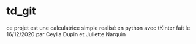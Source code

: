# td_git
ce projet est une calculatrice simple realisé en python  avec tKinter
fait le 16/12/2020 par Ceylia Dupin et Juliette Narquin

